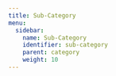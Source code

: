 ```yaml
---
title: Sub-Category
menu:
  sidebar:
    name: Sub-Category
    identifier: sub-category
    parent: category
    weight: 10
---
```

